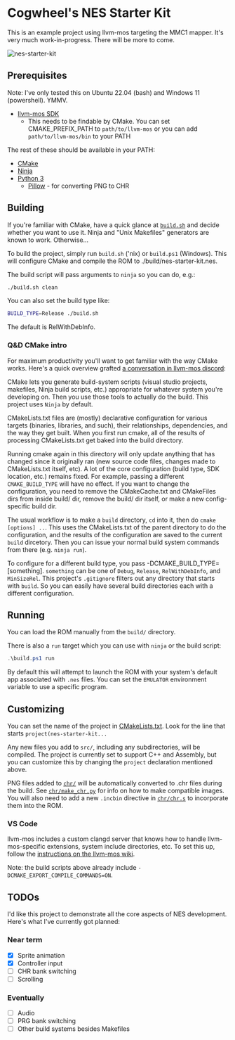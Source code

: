 # Cogwheel's NES Starter Kit

This is an example project using llvm-mos targeting the MMC1 mapper. It's very much work-in-progress. There will be more to come.

![nes-starter-kit](https://github.com/cogwheel/nes-starter-kit/assets/2105215/e4b32ece-9fce-4696-8c72-0c00c4c274be)

## Prerequisites

Note: I've only tested this on Ubuntu 22.04 (bash) and Windows 11 (powershell). YMMV.

- [llvm-mos SDK](https://github.com/llvm-mos/llvm-mos-sdk#download)
  - This needs to be findable by CMake. You can set CMAKE_PREFIX_PATH to `path/to/llvm-mos` or you can add `path/to/llvm-mos/bin` to your PATH

The rest of these should be available in your PATH:

- [CMake](https://cmake.org/download/)
- [Ninja](https://ninja-build.org/)
- [Python 3](https://www.python.org/downloads/)
  - [Pillow](https://pillow.readthedocs.io/en/stable/) - for converting PNG to CHR

## Building

If you're familiar with CMake, have a quick glance at [`build.sh`](build.sh) and decide whether you want to use it. Ninja and "Unix Makefiles" generators are known to work. Otherwise...

To build the project, simply run `build.sh` ('nix) or `build.ps1` (Windows). This will configure CMake and compile the ROM to ./build/nes-starter-kit.nes.

The build script will pass arguments to `ninja` so you can do, e.g.:

```sh
./build.sh clean
```

You can also set the build type like:

```sh
BUILD_TYPE=Release ./build.sh
```

The default is RelWithDebInfo.

### Q&D CMake intro

For maximum productivity you'll want to get familiar with the way CMake works. Here's a quick overview grafted [a conversation in llvm-mos discord](https://discord.com/channels/1058149494107148399/1058150812691476593/1147638891894034603):

CMake lets you generate build-system scripts (visual studio projects, makefiles, Ninja build scripts, etc.) appropriate for whatever system you're developing on. Then you use those tools to actually do the build. This project uses `Ninja` by default.

CMakeLists.txt files are (mostly) declarative configuration for various targets (binaries, libraries, and such), their relationships, dependencies, and the way they get built. When you first run cmake, all of the results of processing CMakeLists.txt get baked into the build directory.

Running cmake again in this directory will only update anything that has changed since it originally ran (new source code files, changes made to CMakeLists.txt itself, etc). A lot of the core configuration (build type, SDK location, etc.) remains fixed. For example, passing a different `CMAKE_BUILD_TYPE` will have no effect. If you want to change the configuration, you need to remove the CMakeCache.txt and CMakeFiles dirs from inside build/ dir, remove the build/ dir itself, or make a new config-specific build dir.

The usual workflow is to make a `build` directory, `cd` into it, then do `cmake [options] ..`. This uses the CMakeLists.txt of the parent directory to do the configuration, and the results of the configuration are saved to the current `build` dircetory. Then you can issue your normal build system commands from there (e.g. `ninja run`).

To configure for a different build type, you pass -DCMAKE_BUILD_TYPE=[something]. `something` can be one of `Debug`, `Release`, `RelWithDebInfo`, and `MinSizeRel`. This project's `.gitignore` filters out any directory that starts with `build`. So you can easily have several build directories each with a different configuration.

## Running

You can load the ROM manually from the `build/` directory.

There is also a `run` target which you can use with `ninja` or the build script:

```powershell
.\build.ps1 run
```

By default this will attempt to launch the ROM with your system's default app associated with `.nes` files. You can set the `EMULATOR` environment variable to use a specific program.

## Customizing

You can set the name of the project in [CMakeLists.txt](CMakeLists.txt). Look for the line that starts `project(nes-starter-kit...`

Any new files you add to `src/`, including any subdirectories, will be compiled. The project is currently set to support C++ and Assembly, but you can customize this by changing the `project` declaration mentioned above.

PNG files added to [`chr/`](chr/) will be automatically converted to .chr files during the build. See [`chr/make_chr.py`](chr/make_chr.py) for info on how to make compatible images. You will also need to add a new `.incbin` directive in [`chr/chr.s`](chr/chr.s) to incorporate them into the ROM.

### VS Code

llvm-mos includes a custom clangd server that knows how to handle llvm-mos-specific extensions, system include directories, etc. To set this up, follow the [instructions on the llvm-mos wiki](https://llvm-mos.org/wiki/Clangd).

Note: the build scripts above already include `-DCMAKE_EXPORT_COMPILE_COMMANDS=ON`.

## TODOs

I'd like this project to demonstrate all the core aspects of NES development. Here's what I've currently got planned:

### Near term

- [X] Sprite animation
- [X] Controller input
- [ ] CHR bank switching
- [ ] Scrolling

### Eventually

- [ ] Audio
- [ ] PRG bank switching
- [ ] Other build systems besides Makefiles
